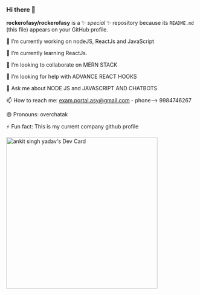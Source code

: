 ### Hi there 👋


**rockerofasy/rockerofasy** is a ✨ _special_ ✨ repository because its `README.md` (this file) appears on your GitHub profile.


 🔭 I’m currently working on nodeJS, ReactJs and JavaScript 
 
 🌱 I’m currently learning ReactJs.
 
 👯 I’m looking to collaborate on MERN STACK
 
 🤔 I’m looking for help with ADVANCE REACT HOOKS
 
 💬 Ask me about NODE JS and JAVASCRIPT AND CHATBOTS
 
 📫 How to reach me: exam.portal.asy@gmail.com - phone--> 9984746267
 
 😄 Pronouns: overchatak
 
 ⚡ Fun fact: This is my current company github profile

 
<a href="https://app.daily.dev/ankitsinghyadav"><img src="https://api.daily.dev/devcards/2c0691ee9f664b2691363f53d54362a5.png?r=3a1" width="400" alt="ankit singh yadav's Dev Card"/></a>
